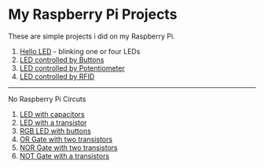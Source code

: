 # My Raspberry Pi Projects

These are simple projects i did on my Raspberry Pi.

1. [Hello LED](./hello_led/README.md) - blinking one or four LEDs
1. [LED controlled by Buttons](./button_led/README.md)
1. [LED controlled by Potentiometer](./potenciometer_led/README.md)
1. [LED controlled by RFID](./rfid_read_write/README.md)

---

No Raspberry Pi Circuts

1. [LED with capacitors](./led_with_capacitor/README.md)
1. [LED with a transistor](./led_with_transistor/README.md)
1. [RGB LED with buttons](./rgb_led_with_buttons/README.md)
1. [OR Gate with two transistors](./or_gate_from_transistors/README.md)
1. [NOR Gate with two transistors](./nor_gate_from_transistors/README.md)
1. [NOT Gate with a transistors](./not_gate_from_transistor/README.md)
